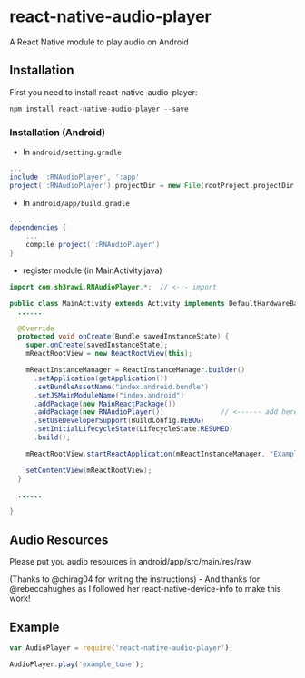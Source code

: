 # react-native-audio-player
A React Native module to play audio on Android

## Installation

First you need to install react-native-audio-player:

```javascript
npm install react-native-audio-player --save
```


### Installation (Android)

* In `android/setting.gradle`

```gradle
...
include ':RNAudioPlayer', ':app'
project(':RNAudioPlayer').projectDir = new File(rootProject.projectDir, '../node_modules/react-native-audio-player/android')
```

* In `android/app/build.gradle`

```gradle
...
dependencies {
    ...
    compile project(':RNAudioPlayer')
}
```

* register module (in MainActivity.java)

```java
import com.sh3rawi.RNAudioPlayer.*;  // <--- import

public class MainActivity extends Activity implements DefaultHardwareBackBtnHandler {
  ......

  @Override
  protected void onCreate(Bundle savedInstanceState) {
    super.onCreate(savedInstanceState);
    mReactRootView = new ReactRootView(this);

    mReactInstanceManager = ReactInstanceManager.builder()
      .setApplication(getApplication())
      .setBundleAssetName("index.android.bundle")
      .setJSMainModuleName("index.android")
      .addPackage(new MainReactPackage())
      .addPackage(new RNAudioPlayer())              // <------ add here
      .setUseDeveloperSupport(BuildConfig.DEBUG)
      .setInitialLifecycleState(LifecycleState.RESUMED)
      .build();

    mReactRootView.startReactApplication(mReactInstanceManager, "ExampleRN", null);

    setContentView(mReactRootView);
  }

  ......

}
```
## Audio Resources
  
  Please put you audio resources in android/app/src/main/res/raw
  
  
(Thanks to @chirag04 for writing the instructions) - And thanks for @rebeccahughes as I followed her react-native-device-info to make this work!

## Example

```js
var AudioPlayer = require('react-native-audio-player');

AudioPlayer.play('example_tone');
```

